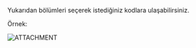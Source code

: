 Yukarıdan bölümleri seçerek istediğiniz kodlara ulaşabilirsiniz.

Örnek:

![ATTACHMENT](https://cdn.discordapp.com/attachments/615139392788496388/874055104557371422/Ekran_goruntusu_2021-08-09_012241.jpg)
